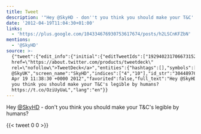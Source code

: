 ```yaml
---
title: Tweet
description: '"Hey @SkyHD - don''t you think you should make your T&C''s legible by humans? "'
date: '2012-04-19T11:04:30+01:00'
links:
  - 'https://plus.google.com/104334676930753617674/posts/h2LSCnKFZbN'
mentions:
  - '@SkyHD'
source: >-
  {"tweet":{"edit_info":{"initial":{"editTweetIds":["192940231706673152"],"editableUntil":"2012-04-19T12:38:30.552Z","editsRemaining":"5","isEditEligible":true}},"retweeted":false,"source":"<a
  href=\"https://about.twitter.com/products/tweetdeck\"
  rel=\"nofollow\">TweetDeck</a>","entities":{"hashtags":[],"symbols":[],"user_mentions":[{"name":"Now
  @SkyUK","screen_name":"SkyHD","indices":["4","10"],"id_str":"3044897609","id":"3044897609"}],"urls":[{"url":"https://t.co/OziUyUaL","expanded_url":"https://plus.google.com/104334676930753617674/posts/h2LSCnKFZbN","display_url":"plus.google.com/10433467693075…","indices":["75","96"]}]},"display_text_range":["0","96"],"favorite_count":"0","id_str":"192940231706673152","truncated":false,"retweet_count":"0","id":"192940231706673152","possibly_sensitive":false,"created_at":"Thu
  Apr 19 11:38:30 +0000 2012","favorited":false,"full_text":"Hey @SkyHD - don't
  you think you should make your T&C's legible by humans?
  https://t.co/OziUyUaL","lang":"en"}}
---
```

Hey [@SkyHD](https://twitter.com/@SkyHD) - don't you think you should make your T&C's legible by humans? 
    
{{< tweet 0 0 >}}
    
